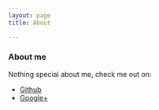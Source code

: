 ```yaml
---
layout: page 
title: About

---
```


### About me

Nothing special about me, check me out on:

* [Github](https://github.com/t-gao)
* [Google+](https://plus.google.com/u/0/108067432863444475775)

